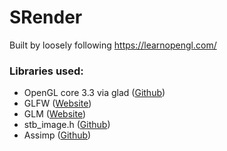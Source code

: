 # SRender
Built by loosely following https://learnopengl.com/

### Libraries used:
- OpenGL core 3.3 via glad ([Github](https://github.com/Dav1dde/glad))
- GLFW ([Website](https://www.glfw.org/download.html))
- GLM ([Website](https://glm.g-truc.net/0.9.8/index.html))
- stb_image.h ([Github](https://github.com/nothings/stb/blob/master/stb_image.h))
- Assimp ([Github](https://github.com/assimp/assimp/blob/master/Build.md))
